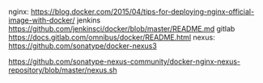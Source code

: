 nginx:
https://blog.docker.com/2015/04/tips-for-deploying-nginx-official-image-with-docker/
jenkins
https://github.com/jenkinsci/docker/blob/master/README.md
gitlab
https://docs.gitlab.com/omnibus/docker/README.html
nexus:
https://github.com/sonatype/docker-nexus3

https://github.com/sonatype-nexus-community/docker-nginx-nexus-repository/blob/master/nexus.sh
